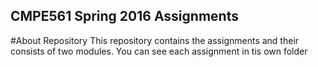 ## CMPE561 Spring 2016 Assignments
#About Repository
  This repository contains the assignments and their consists of two modules. You can see each assignment in tis own folder